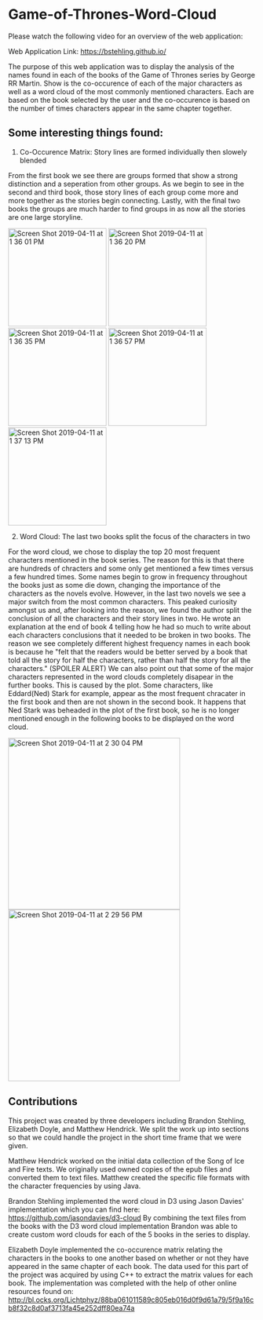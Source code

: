 # Game-of-Thrones-Word-Cloud

Please watch the following video for an overview of the web application: 


Web Application Link:
https://bstehling.github.io/

The purpose of this web application was to display the analysis of the names found in each of the books of the Game of Thrones series by George RR Martin. Show is the co-occurence of each of the major characters 
as well as a word cloud of the most commonly mentioned characters. Each are based on the book selected by the user and the co-occurence is based on the number of times characters appear in the same chapter together. 


## Some interesting things found: 

1. Co-Occurence Matrix: Story lines are formed individually then slowely blended

From the first book we see there are groups formed that show a strong distinction and a seperation from other groups. As we begin to see in the second and third book, those story lines of each group come more and more together as the stories begin connecting. Lastly, with the final two books the groups are much harder to find groups in as now all the stories are one large storyline. 

<img width="200" alt="Screen Shot 2019-04-11 at 1 36 01 PM" src="https://user-images.githubusercontent.com/45048090/55984756-c9e11580-5c63-11e9-8b81-88e6d8de3379.png"> <img width="200" alt="Screen Shot 2019-04-11 at 1 36 20 PM" src="https://user-images.githubusercontent.com/45048090/55985041-7e7b3700-5c64-11e9-9933-1cb5bdfd6c2c.png"> <img width="200" alt="Screen Shot 2019-04-11 at 1 36 35 PM" src="https://user-images.githubusercontent.com/45048090/55985064-8f2bad00-5c64-11e9-8920-2eb6d709ab68.png"> <img width="200" alt="Screen Shot 2019-04-11 at 1 36 57 PM" src="https://user-images.githubusercontent.com/45048090/55985091-9fdc2300-5c64-11e9-902c-186ede1749bf.png"> <img width="200" alt="Screen Shot 2019-04-11 at 1 37 13 PM" src="https://user-images.githubusercontent.com/45048090/55985096-a2d71380-5c64-11e9-9ac0-c117c616a171.png">


2. Word Cloud: The last two books split the focus of the characters in two 

For the word cloud, we chose to display the top 20 most frequent characters mentioned in the book series. The reason for this is that there are hundreds of chracters and some only get mentioned a few times versus a few hundred times. Some names begin to grow in frequency throughout the books just as some die down, changing the importance of the characters as the novels evolve. However, in the last two novels we see a major switch from the most common characters. This peaked curiosity amongst us and, after looking into the reason, we found the author split the conclusion of all the characters and their story lines in two. He wrote an explanation at the end of book 4 telling how he had so much to write about each characters conclusions that it needed to be broken in two books. The reason we see completely different highest frequency names in each book is because he "felt that the readers would be better served by a book that told all the story for half the characters, rather than half the story for all the characters." (SPOILER ALERT) We can also point out that some of the major characters represented in the word clouds completely disapear in the further books. This is caused by the plot. Some characters, like Eddard(Ned) Stark for example, appear as the most frequent chracater in the first book and then are not shown in the second book. It happens that Ned Stark was beheaded in the plot of the first book, so he is no longer mentioned enough in the following books to be displayed on the word cloud.

<img width="350" alt="Screen Shot 2019-04-11 at 2 30 04 PM" src="https://user-images.githubusercontent.com/45048090/55987413-1e39c480-5c67-11e9-9d8a-addc16f3723a.png"> <img width="350" alt="Screen Shot 2019-04-11 at 2 29 56 PM" src="https://user-images.githubusercontent.com/45048090/55987418-2134b500-5c67-11e9-9f22-119c5d10f36d.png">


## Contributions

This project was created by three developers including Brandon Stehling, Elizabeth Doyle, and Matthew Hendrick. We split the work up into sections so that we could handle the project in the short time frame that we were given. 

Matthew Hendrick worked on the initial data collection of the Song of Ice and Fire texts. We originally used owned copies of the epub files and converted them to text files. Matthew created the specific file formats with the character frequencies by using Java.

Brandon Stehling implemented the word cloud in D3 using Jason Davies' implementation which you can find here: https://github.com/jasondavies/d3-cloud
By combining the text files from the books with the D3 word cloud implementation Brandon was able to create custom word clouds for each of the 5 books in the series to display.

Elizabeth Doyle implemented the co-occurence matrix relating the characters in the books to one another based on whether or not they have appeared in the same chapter of each book. The data used for this part of the project was acquired by using C++ to extract the matrix values for each book. The implementation was completed with the help of other online resources found on: 
http://bl.ocks.org/Lichtphyz/88ba061011589c805eb016d0f9d61a79/5f9a16cb8f32c8d0af3713fa45e252dff80ea74a
